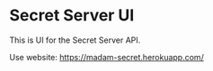 # Secret Server UI

This is UI for the Secret Server API.

Use website: https://madam-secret.herokuapp.com/